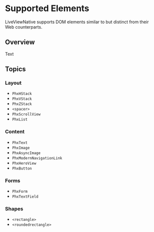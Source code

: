 # Supported Elements

LiveViewNative supports DOM elements similar to but distinct from their Web counterparts.

## Overview

<!--@START_MENU_TOKEN@-->Text<!--@END_MENU_TOKEN@-->

## Topics

### Layout

- ``PhxHStack``
- ``PhxVStack``
- ``PhxZStack``
- `<spacer>`
- ``PhxScrollView``
- ``PhxList``

### Content

- ``PhxText``
- ``PhxImage``
- ``PhxAsyncImage``
- ``PhxModernNavigationLink``
- ``PhxHeroView``
- ``PhxButton``

### Forms

- ``PhxForm``
- ``PhxTextField``

### Shapes

- `<rectangle>`
- `<roundedrectangle>`
